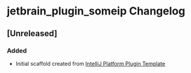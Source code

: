 <!-- Keep a Changelog guide -> https://keepachangelog.com -->

# jetbrain_plugin_someip Changelog

## [Unreleased]
### Added
- Initial scaffold created from [IntelliJ Platform Plugin Template](https://github.com/JetBrains/intellij-platform-plugin-template)
